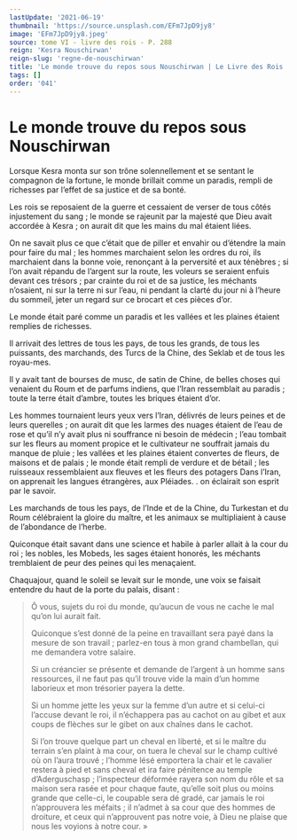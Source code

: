 ```yaml
---
lastUpdate: '2021-06-19'
thumbnail: 'https://source.unsplash.com/EFm7JpD9jy8'
image: 'EFm7JpD9jy8.jpeg'
source: tome VI - livre des rois - P. 288
reign: 'Kesra Nouschirwan'
reign-slug: 'regne-de-nouschirwan'
title: 'Le monde trouve du repos sous Nouschirwan | Le Livre des Rois | Shâhnâmeh'
tags: []
order: '041'
---
```


# Le monde trouve du repos sous Nouschirwan

Lorsque Kesra monta sur son trône solennellement et se sentant le compagnon de la fortune, le monde brillait comme un paradis, rempli de richesses par l’effet de sa justice et de sa bonté.

Les rois se reposaient de la guerre et cessaient de verser de tous côtés injustement du sang ; le monde se rajeunit par la majesté que Dieu avait accordée à Kesra ; on aurait dit que les mains du mal étaient liées.

On ne savait plus ce que c’était que de piller et envahir ou d’étendre la main pour faire du mal ; les hommes marchaient selon les ordres du roi, ils marchaient dans la bonne voie, renonçant à la perversité et aux ténèbres ; si l’on avait répandu de l’argent sur la route, les voleurs se seraient enfuis devant ces trésors ; par crainte du roi et de sa justice, les méchants n’osaient, ni sur la terre ni sur l’eau, ni pendant la clarté du jour ni à l’heure du sommeil, jeter un regard sur ce brocart et ces pièces d’or.

Le monde était paré comme un paradis et les vallées et les plaines étaient remplies de richesses.

Il arrivait des lettres de tous les pays, de tous les grands, de tous les puissants, des marchands, des Turcs de la Chine, des Seklab et de tous les royau-mes.

Il y avait tant de bourses de musc, de satin de Chine, de belles choses qui venaient du Roum et de parfums indiens, que l’Iran ressemblait au paradis ; toute la terre était d’ambre, toutes les briques étaient d’or.

Les hommes tournaient leurs yeux vers l’Iran, délivrés de leurs peines et de leurs querelles ; on aurait dit que les larmes des nuages étaient de l’eau de rose et qu’il n’y avait plus ni souffrance ni besoin de médecin ; l’eau tombait sur les fleurs au moment propice et le cultivateur ne souffrait jamais du manque de pluie ; les vallées et les plaines étaient convertes de fleurs, de maisons et de palais ; le monde était rempli de verdure et de bétail ; les ruisseaux ressemblaient aux fleuves et les fleurs des potagers Dans l’Iran, on apprenait les langues étrangères, aux Pléiades. .
on éclairait son esprit par le savoir.

Les marchands de tous les pays, de l’Inde et de la Chine, du Turkestan et du Roum célébraient la gloire du maître, et les animaux se multipliaient à cause de l’abondance de l’herbe.

Quiconque était savant dans une science et habile à parler allait à la cour du roi ; les nobles, les Mobeds, les sages étaient honorés, les méchants tremblaient de peur des peines qui les menaçaient.

Chaquajour, quand le soleil se levait sur le monde, une voix se faisait entendre du haut de la porte du palais, disant :

> Ô vous, sujets du roi du monde, qu’aucun de vous ne cache le mal qu’on lui aurait fait.
>
> Quiconque s’est donné de la peine en travaillant sera payé dans la mesure de son travail ; parlez-en tous à mon grand chambellan, qui me demandera votre salaire.
>
> Si un créancier se présente et demande de l’argent à un homme sans ressources, il ne faut pas qu’il trouve vide la main d’un homme laborieux et mon trésorier payera la dette.
>
> Si un homme jette les yeux sur la femme d’un autre et si celui-ci l’accuse devant le roi, il n’échappera pas au cachot on au gibet et aux coups de flèches sur le gibet on aux chaînes dans le cachot.
>
> Si l’on trouve quelque part un cheval en liberté, et si le maître du terrain s’en plaint à ma cour, on tuera le cheval sur le champ cultivé où on l’aura trouvé ; l’homme lésé emportera la chair et le cavalier restera à pied et sans cheval et ira faire pénitence au temple d’Aderguschasp ; l’inspecteur déformée rayera son nom du rôle et sa maison sera rasée et pour chaque faute, qu’elle soit plus ou moins grande que celle-ci, le coupable sera dé gradé, car jamais le roi n’approuvera les méfaits ; il n’admet à sa cour que des hommes de droiture, et ceux qui n’approuvent pas notre voie, à Dieu ne plaise que nous les voyions à notre cour. »
